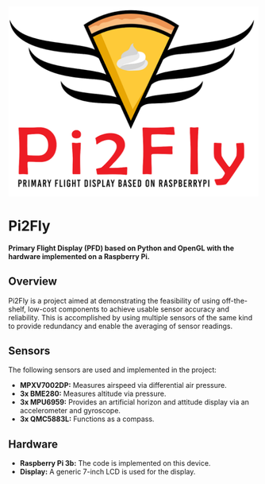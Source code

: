 
![Pi2Fly Logo](documentation/logo.png)
# Pi2Fly

**Primary Flight Display (PFD) based on Python and OpenGL with the hardware implemented on a Raspberry Pi.**

## Overview
Pi2Fly is a project aimed at demonstrating the feasibility of using off-the-shelf, low-cost components to achieve usable sensor accuracy and reliability. This is accomplished by using multiple sensors of the same kind to provide redundancy and enable the averaging of sensor readings.

## Sensors
The following sensors are used and implemented in the project:

- **MPXV7002DP:** Measures airspeed via differential air pressure.
- **3x BME280:** Measures altitude via pressure.
- **3x MPU6959:** Provides an artificial horizon and attitude display via an accelerometer and gyroscope.
- **3x QMC5883L:** Functions as a compass.

## Hardware
- **Raspberry Pi 3b:** The code is implemented on this device.
- **Display:** A generic 7-inch LCD is used for the display.
